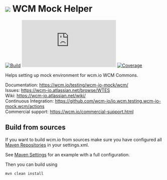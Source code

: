 <img src="https://wcm.io/images/favicon-16@2x.png"/> WCM Mock Helper
======
[![Build](https://github.com/wcm-io/io.wcm.testing.wcm-io-mock.wcm/workflows/Build/badge.svg?branch=develop)](https://github.com/wcm-io/io.wcm.testing.wcm-io-mock.wcm/actions?query=workflow%3ABuild+branch%3Adevelop)
[![Maven Central](https://img.shields.io/maven-central/v/io.wcm/io.wcm.testing.wcm-io-mock.wcm)](https://repo1.maven.org/maven2/io/wcm/io.wcm.testing.wcm-io-mock.wcm/)
[![Coverage](https://sonarcloud.io/api/project_badges/measure?project=wcm-io_io.wcm.testing.wcm-io-mock.wcm&metric=coverage)](https://sonarcloud.io/summary/new_code?id=wcm-io_io.wcm.testing.wcm-io-mock.wcm)

Helps setting up mock environment for wcm.io WCM Commons.

Documentation: https://wcm.io/testing/wcm-io-mock/wcm/<br/>
Issues: https://wcm-io.atlassian.net/browse/WTES<br/>
Wiki: https://wcm-io.atlassian.net/wiki/<br/>
Continuous Integration: https://github.com/wcm-io/io.wcm.testing.wcm-io-mock.wcm/actions<br/>
Commercial support: https://wcm.io/commercial-support.html


## Build from sources

If you want to build wcm.io from sources make sure you have configured all [Maven Repositories](https://wcm.io/maven.html) in your settings.xml.

See [Maven Settings](https://github.com/wcm-io/io.wcm.testing.wcm-io-mock.wcm/blob/develop/.maven-settings.xml) for an example with a full configuration.

Then you can build using

```
mvn clean install
```

